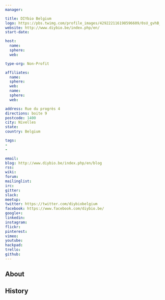 ```yaml
---
manager:

title: DIYbio Belgium
logo: https://pbs.twimg.com/profile_images/429222116198596609/0sU_gvhB_400x400.jpeg
website: http://www.diybio.be/index.php/en/
start-date:

host:
  name:
  sphere:
  web:

type-org: Non-Profit

affiliates:
  name:
  sphere:
  web:
  name:
  sphere:
  web:

address: Rue du progrès 4
directions: boite 9
postcode: 1400
city: Nivelles
state:
country: Belgium

tags:
-
-

email:
blog: http://www.diybio.be/index.php/en/blog
rss:
wiki:
forum:
mailinglist:
irc:
gitter:
slack:
meetup:
twitter: https://twitter.com/diybiobelgium
facebook: https://www.facebook.com/diybio.be/
google+:
linkedin:
instagram:
flickr:
pinterest:
vimeo:
youtube:
hackpad:
trello:
github:
---
```


## About

## History
